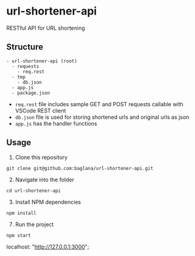 # url-shortener-api

RESTful API for URL shortening

## Structure

```text
- url-shortener-api (root)
  - requests
    - req.rest
  - tmp
    - db.json
  - app.js
  - package.json
```

- `req.rest` file includes sample GET and POST requests callable with VSCode REST client
- `db.json` file is used for storing shortened urls and original urls as json
- `app.js` has the handler functions

## Usage

1. Clone this repository
  
```
git clone git@github.com:baglana/url-shortener-api.git
```
  
2. Navigate into the folder  

```
cd url-shortener-api
```
  
3. Install NPM dependencies

```
npm install
```

7. Run the project
  
```
npm start
```

localhost: "http://127.0.0.1:3000";
